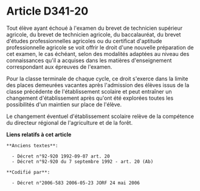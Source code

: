 # Article D341-20

Tout élève ayant échoué à l'examen du brevet de technicien supérieur agricole, du brevet de technicien agricole, du
baccalauréat, du brevet d'études professionnelles agricoles ou du certificat d'aptitude professionnelle agricole se voit
offrir le droit d'une nouvelle préparation de cet examen, le cas échéant, selon des modalités adaptées au niveau des
connaissances qu'il a acquises dans les matières d'enseignement correspondant aux épreuves de l'examen.

Pour la classe terminale de chaque cycle, ce droit s'exerce dans la limite des places demeurées vacantes après l'admission
des élèves issus de la classe précédente de l'établissement scolaire et peut entraîner un changement d'établissement après
qu'ont été explorées toutes les possibilités d'un maintien sur place de l'élève.

Le changement éventuel d'établissement scolaire relève de la compétence du directeur régional de l'agriculture et de la
forêt.

**Liens relatifs à cet article**

	**Anciens textes**:

	  - Décret n°92-920 1992-09-07 art. 20
	  - Décret n°92-920 du 7 septembre 1992 - art. 20 (Ab)

	**Codifié par**:

	  - Décret n°2006-583 2006-05-23 JORF 24 mai 2006
